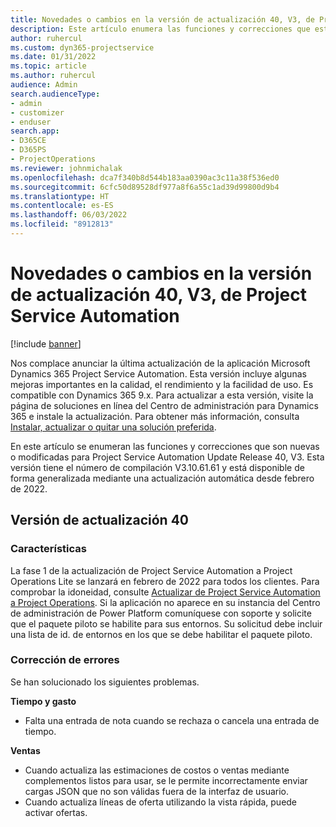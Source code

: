 ```yaml
---
title: Novedades o cambios en la versión de actualización 40, V3, de Project Service Automation
description: Este artículo enumera las funciones y correcciones que están disponibles en la actualización de la versión 40, V3 de Microsoft Dynamics 365 Project Service Automation.
author: ruhercul
ms.custom: dyn365-projectservice
ms.date: 01/31/2022
ms.topic: article
ms.author: ruhercul
audience: Admin
search.audienceType:
- admin
- customizer
- enduser
search.app:
- D365CE
- D365PS
- ProjectOperations
ms.reviewer: johnmichalak
ms.openlocfilehash: dca7f340b8d544b183aa0390ac3c11a38f536ed0
ms.sourcegitcommit: 6cfc50d89528df977a8f6a55c1ad39d99800d9b4
ms.translationtype: HT
ms.contentlocale: es-ES
ms.lasthandoff: 06/03/2022
ms.locfileid: "8912813"
---
```

# <a name="whats-new-or-changed-in-project-service-automation-update-release-40-v3"></a>Novedades o cambios en la versión de actualización 40, V3, de Project Service Automation

[!include [banner](../includes/psa-now-project-operations.md)]

Nos complace anunciar la última actualización de la aplicación Microsoft Dynamics 365 Project Service Automation. Esta versión incluye algunas mejoras importantes en la calidad, el rendimiento y la facilidad de uso. Es compatible con Dynamics 365 9.x. Para actualizar a esta versión, visite la página de soluciones en línea del Centro de administración para Dynamics 365 e instale la actualización. Para obtener más información, consulta [Instalar, actualizar o quitar una solución preferida](/power-platform/admin/install-remove-preferred-solution).

En este artículo se enumeran las funciones y correcciones que son nuevas o modificadas para Project Service Automation Update Release 40, V3. Esta versión tiene el número de compilación V3.10.61.61 y está disponible de forma generalizada mediante una actualización automática desde febrero de 2022.

## <a name="update-release-40"></a>Versión de actualización 40

### <a name="features"></a>Características
La fase 1 de la actualización de Project Service Automation a Project Operations Lite se lanzará en febrero de 2022 para todos los clientes. Para comprobar la idoneidad, consulte [Actualizar de Project Service Automation a Project Operations](upgrade-project-operations-non-stocked.md). Si la aplicación no aparece en su instancia del Centro de administración de Power Platform comuníquese con soporte y solicite que el paquete piloto se habilite para sus entornos. Su solicitud debe incluir una lista de id. de entornos en los que se debe habilitar el paquete piloto.

### <a name="bug-fixes"></a>Corrección de errores

Se han solucionado los siguientes problemas.

**Tiempo y gasto**
- Falta una entrada de nota cuando se rechaza o cancela una entrada de tiempo. 

**Ventas**

- Cuando actualiza las estimaciones de costos o ventas mediante complementos listos para usar, se le permite incorrectamente enviar cargas JSON que no son válidas fuera de la interfaz de usuario.
- Cuando actualiza líneas de oferta utilizando la vista rápida, puede activar ofertas.
